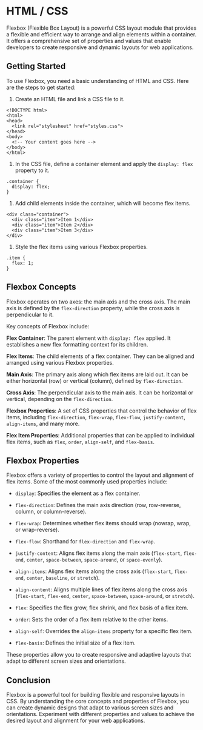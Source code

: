 # HTML / CSS

Flexbox (Flexible Box Layout) is a powerful CSS layout module that provides a flexible and efficient way to arrange and align elements within a container. It offers a comprehensive set of properties and values that enable developers to create responsive and dynamic layouts for web applications.

## Getting Started

To use Flexbox, you need a basic understanding of HTML and CSS. Here are the steps to get started:

1. Create an HTML file and link a CSS file to it.

```
<!DOCTYPE html>
<html>
<head>
  <link rel="stylesheet" href="styles.css">
</head>
<body>
  <!-- Your content goes here -->
</body>
</html>
```

1. In the CSS file, define a container element and apply the `display: flex` property to it.

```
.container {
  display: flex;
}
```

1. Add child elements inside the container, which will become flex items.

```
<div class="container">
  <div class="item">Item 1</div>
  <div class="item">Item 2</div>
  <div class="item">Item 3</div>
</div>
```
1. Style the flex items using various Flexbox properties.

```
.item {
  flex: 1;
}
```

## Flexbox Concepts

Flexbox operates on two axes: the main axis and the cross axis. The main axis is defined by the `flex-direction` property, while the cross axis is perpendicular to it.

Key concepts of Flexbox include:

**Flex Container**: The parent element with `display: flex` applied. It establishes a new flex formatting context for its children.

**Flex Items**: The child elements of a flex container. They can be aligned and arranged using various Flexbox properties.

**Main Axis**: The primary axis along which flex items are laid out. It can be either horizontal (row) or vertical (column), defined by `flex-direction`.

**Cross Axis**: The perpendicular axis to the main axis. It can be horizontal or vertical, depending on the `flex-direction`.

**Flexbox Properties**: A set of CSS properties that control the behavior of flex items, including `flex-direction`, `flex-wrap`, `flex-flow`, `justify-content`, `align-items`, and many more.

**Flex Item Properties**: Additional properties that can be applied to individual flex items, such as `flex`, `order`, `align-self`, and `flex-basis`.

## Flexbox Properties
Flexbox offers a variety of properties to control the layout and alignment of flex items. Some of the most commonly used properties include:

- `display`: Specifies the element as a flex container.
+ `flex-direction`: Defines the main axis direction (row, row-reverse, column, or column-reverse).
* `flex-wrap`: Determines whether flex items should wrap (nowrap, wrap, or wrap-reverse).
- `flex-flow`: Shorthand for `flex-direction` and `flex-wrap`.
+ `justify-content`: Aligns flex items along the main axis (`flex-start`, `flex-end`, `center`, `space-between`, `space-around`, or `space-evenly`).
* `align-items`: Aligns flex items along the cross axis (`flex-start`, `flex-end`, `center`, `baseline`, or `stretch`).
+ `align-content`: Aligns multiple lines of flex items along the cross axis (`flex-start`, `flex-end`, `center`, `space-between`, `space-around`, or `stretch`).
- `flex`: Specifies the flex grow, flex shrink, and flex basis of a flex item.
+ `order`: Sets the order of a flex item relative to the other items.
* `align-self`: Overrides the `align-items` property for a specific flex item.
- `flex-basis`: Defines the initial size of a flex item.

These properties allow you to create responsive and adaptive layouts that adapt to different screen sizes and orientations.

## Conclusion
Flexbox is a powerful tool for building flexible and responsive layouts in CSS. By understanding the core concepts and properties of Flexbox, you can create dynamic designs that adapt to various screen sizes and orientations. Experiment with different properties and values to achieve the desired layout and alignment for your web applications.





